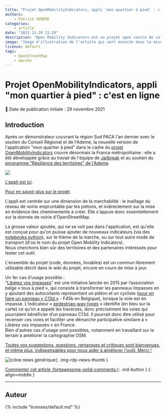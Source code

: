 ```yaml
---
title: "Projet OpenMobilityIndicators, appli 'mon quartier à pied' : c'est en ligne"
authors:
    - Patrick GENDRE
categories:
    - article
date: "2021-11-29 11:20"
description: "Open Mobility Indicators est un projet open source de calcul d'indicateurs à base de notebooks python utilisant l'infrastructure gitlab, l'application web sur le thème de la marchabilité en France"
image: "Image d'illustration de l'article qui sert ensuite dans la mise en avant : réseaux sociaux, flux RSS..."
license: default
tags:
    - OpenStreetMap
    - marche
---
```


# Projet OpenMobilityIndicators, appli "mon quartier à pied" : c'est en ligne

:calendar: Date de publication initiale : 29 novembre 2021

## Introduction

Après un démonstrateur couvrant la région Sud PACA l'an dernier avec le soutien du Conseil Régional et de l'Ademe,
la nouvelle version de l'application "mon quartier à pied" dans le cadre du [projet OpenMobilityIndicators](https://openmobilityindicators.org/) couvre désormais la France métropolitaine : elle a été développée grâce au travail de l'équipe de [Jailbreak](https://jailbreak.paris/fr-fr/) et au soutien du [programme "Résilience des territoires" de l'Ademe](https://wiki.resilience-territoire.ademe.fr/wiki/Mon_quartier_%C3%A0_pied).

![](https://openmobilityindicators.org/img/clapiers.png)

[L'appli est ici](https://app.openmobilityindicators.org/).

[Pour en savoir plus sur le projet](https://openmobilityindicators.org/projet).

L'appli est centrée sur une dimension de la marchabilité : le maillage du réseau de voirie empruntable par les piétons, et indirectement sur la mise en évidence des cheminements à créer.
Elle s'appuie donc essentiellement sur la donnée de voirie d'OpenStreetMap.

La grosse valeur ajoutée, qui ne se voit pas dans l'application, est qu'elle est conçue pour qu'on puisse ajouter de nouveaux indicateurs (via des [notebooks python](https://gitlab.com/open-mobility-indicators/indicators/)), sur le thème de la marche, ou sur tout autre mode de transport (d'où le nom du projet Open Mobility Indicators).  
Nous cherchons bien sûr des territoires et des partenaires intéressés pour tester cet outil.

L'ensemble du projet (code, données, livrables) est un commun librement utilisable décrit dans le wiki du projet, encore en cours de mise à jour.

 Un 1er cas d’usage possible :  
"[Libérez vos impasses](https://www.tousapied.be/nos-projets/liberez-vos-impasses/)" est une initiative lancée en 2015 par l’association belge « tous à pied », qui consiste à transformer les panneaux Impasses en y ajoutant des autocollants représentant un piéton et un cycliste ([pour en faire un panneau « C13d »](https://fr.wikipedia.org/wiki/Panneau_d%27indication_d%27une_impasse_en_France) - F45b en Belgique), lorsque la voie est en impasse. L’indicateur « [pedestrian-way-types](https://gitlab.com/open-mobility-indicators/indicators/pedestrian-way-types/-/blob/main/README.md) » identifie (en bleu sur la carte) ce qu’on a appelé les traverses, donc précisément les voies qui pourraient bénéficier d’un panneau C13d. Il pourrait donc être utilisé pour recenser ces voies et faciliter une démarche participative similaire à « Libérez vos impasses » en France.  
Bien d'autres cas d'usage sont possibles, notamment en travaillant sur le terrain à améliorer la cartographie OSM.

[Toutes vos suggestions, questions, remarques et critiques sont bienvenues, et même plus, indispensables pour nous aider à améliorer l'outil. Merci !](https://forum.fabmob.io/t/open-mobility-indicators/220)

![icône news générique](https://cdn.geotribu.fr/img/internal/icons-rdp-news/news.png "icône news générique"){: .img-rdp-news-thumb }

[Commenter cet article :fontawesome-solid-comments:](#__comments){: .md-button }
{: align=middle }

----

## Auteur

<!-- --8<-- "content/team/jmou.md" -->

{% include "licenses/default.md" %}
